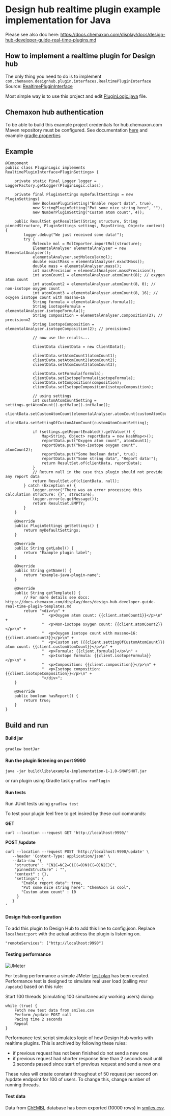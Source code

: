 # Design hub realtime plugin example implementation for Java
Please see also doc here:
https://docs.chemaxon.com/display/docs/design-hub-developer-guide-real-time-plugins.md

## How to implement a realtime plugin for Design hub
The only thing you need to do is to implement `com.chemaxon.designhub.plugin.interfaces.RealtimePluginInterface`
Source:  [RealtimePluginInterface](docs/RealtimePluginInterface.java)

Most simple way is to use this project and edit [PluginLogic.java](src/main/java/com/chemaxon/designhub/plugin/exampleimpl/PluginLogic.java) file.

## Chemaxon hub authentication
To be able to build this example project credentials for hub.chemaxon.com Maven repository must be configured. See documentation [here](https://docs.chemaxon.com/display/docs/public-repository.md#src-1806243-publicrepository-gradle) and example [gradle.properties](gradle.properties)

## Example
```
@Component
public class PluginLogic implements RealtimePluginInterface<PluginSettings> {

    private static final Logger logger = LoggerFactory.getLogger(PluginLogic.class);

    private final PluginSettings myDefaultSettings = new PluginSettings(
            new BooleanPluginSetting("Enable report data", true),
            new StringPluginSetting("Put some nice string here", ""),
            new NumberPluginSetting("Custom atom count", 4));

    public ResultSet getResultSet(String structure, String pinnedStructure, PluginSettings settings, Map<String, Object> context) {
        logger.debug("We just received some data!");
        try {
            Molecule mol = MolImporter.importMol(structure);
            ElementalAnalyser elementalAnalyser = new ElementalAnalyser();
            elementalAnalyser.setMolecule(mol);
            double exactMass = elementalAnalyser.exactMass();
            double mass = elementalAnalyser.mass();
            int massPrecision = elementalAnalyser.massPrecision();
            int atomCount1 = elementalAnalyser.atomCount(8); // oxygen atom count
            int atomCount2 = elementalAnalyser.atomCount(8, 0); // non-isotope oxygen count
            int atomCount3 = elementalAnalyser.atomCount(8, 16); // oxygen isotope count with massno=16
            String formula = elementalAnalyser.formula();
            String isotopeFormula = elementalAnalyser.isotopeFormula();
            String composition = elementalAnalyser.composition(2); // precision=2
            String isotopeComposition = elementalAnalyser.isotopeComposition(2); // precision=2

            // now use the results...

            ClientData clientData = new ClientData();

            clientData.setAtomCount1(atomCount1);
            clientData.setAtomCount2(atomCount2);
            clientData.setAtomCount3(atomCount3);

            clientData.setFormula(formula);
            clientData.setIsotopeFormula(isotopeFormula);
            clientData.setComposition(composition);
            clientData.setIsotopeComposition(isotopeComposition);

            // using settings
            int customAtomCountSetting = settings.getAtomCount().getValue().intValue();
            clientData.setCustomAtomCount(elementalAnalyser.atomCount(customAtomCountSetting));
            clientData.setSettingOfCustomAtomCount(customAtomCountSetting);

            if (settings.getReportEnabled().getValue()) {
                Map<String, Object> reportData = new HashMap<>();
                reportData.put("Oxygen atom count", atomCount1);
                reportData.put("Non-isotope oxygen count", atomCount2);
                reportData.put("Some boolean data", true);
                reportData.put("Some string data", "Report data!");
                return ResultSet.of(clientData, reportData);
            }
            // Return null in the case this plugin should not provide any report data
            return ResultSet.of(clientData, null);
        } catch (Exception e) {
            logger.error("There was an error processing this calculation structure: {}", structure);
            logger.error(e.getMessage());
            return ResultSet.EMPTY;
        }
    }

    @Override
    public PluginSettings getSettings() {
        return myDefaultSettings;
    }

    @Override
    public String getLabel() {
        return "Example plugin label";
    }

    @Override
    public String getName() {
        return "example-java-plugin-name";
    }

    @Override
    public String getTemplate() {
        // For more details see docs: https://docs.chemaxon.com/display/docs/design-hub-developer-guide-real-time-plugin-templates.md
        return "<div>\n" +
                "  <p>Oxygen atom count: {{client.atomCount1}}</p>\n" +
                "  <p>Non-isotope oxygen count: {{client.atomCount2}}</p>\n" +
                "  <p>Oxygen isotope count with massno=16: {{client.atomCount3}}</p>\n" +
                "  <p>Custom set ({{client.settingOfCustomAtomCount}}) atom count: {{client.customAtomCount}}</p>\n" +
                "  <p>Formula: {{client.formula}}</p>\n" +
                "  <p>Isotope formula: {{client.isotopeFormula}}</p>\n" +
                "  <p>Composition: {{client.composition}}</p>\n" +
                "  <p>Isotope composition: {{client.isotopeComposition}}</p>\n" +
                "</div>";
    }

    @Override
    public boolean hasReport() {
        return true;
    }
}
```

## Build and run

#### Build jar
`gradlew bootJar`

#### Run the plugin listening on port 9990
`java -jar build\libs\example-implementation-1-1.0-SNAPSHOT.jar`

or run plugin using Gradle task ```gradlew runPlugin```

#### Run tests
Run JUnit tests using ```gradlew test```

To test your plugin feel free to get insired by these curl commands:

**GET**
```
curl --location --request GET 'http://localhost:9990/'
```

**POST /update**
```
curl --location --request POST 'http://localhost:9990/update' \
   --header 'Content-Type: application/json' \
   --data-raw '{
   	"structure" : "CN1C=NC2=C1C(=O)N(C(=O)N2C)C",
   	"pinnedStructure" : "",
   	"context" : {},
   	"settings": {
       "Enable report data": true,
       "Put some nice string here": "ChemAxon is cool",
       "Custom atom count" : 10
     }
   }
'
```

#### Design Hub configuration
To add this plugin to Design Hub to add this line to config.json. Replace `localhost:port` with the actual address the plugin is listening on.

```"remoteServices": ["http://localhost:9990"]```

#### Testing performance
![JMeter](jmeter/jmeter.png "JMeter")

For testing performance a simple JMeter [test plan](jmeter/performancetest.jmx) has been created. Performance test is designed to simulate real user load (calling `POST /update`) based on this rule:

Start 100 threads (simulating 100 simultaneously working users) doing:

```
while (true) {
    Fetch new test data from smiles.csv
    Perform /update POST call
    Pacing time 2 seconds
    Repeat
}
```

Performance test script simulates logic of how Design Hub works with realtime plugins.
This is archived by following these rules:
- if previous request has not been finished do not send a new one
- if previous request had shorter response time than 2 seconds wait until 2 seconds passed since start of
previous request and send a new one

These rules will create constant throughout of 50 request per second on /update endpoint for 100 of users. To change
this, change number of running threads.

#### Test data
Data from [ChEMBL](https://www.ebi.ac.uk/chembl/) database has been exported (10000 rows) in [smiles.csv](jmeter/smiles.csv).
